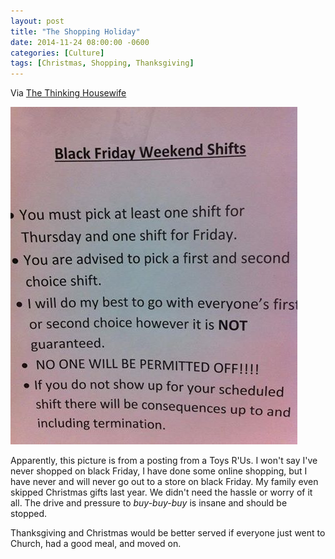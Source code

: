 ```yaml
---
layout: post
title: "The Shopping Holiday"
date: 2014-11-24 08:00:00 -0600
categories: [Culture]
tags: [Christmas, Shopping, Thanksgiving]
---
```


Via [The Thinking Housewife](http://www.thinkinghousewife.com/wp/2014/11/thanksgiving-the-shopping-holiday/)

![pic](/assets/2014/11/black-friday-weekend-shift.jpg)

Apparently, this picture is from a posting from a Toys R'Us. I won't say I've never shopped on black Friday, I have done some online shopping, but I have never and will never go out to a store on black Friday. My family even skipped Christmas gifts last year. We didn't need the hassle or worry of it all. The drive and pressure to *buy-buy-buy* is insane and should be stopped.

Thanksgiving and Christmas would be better served if everyone just went to Church, had a good meal, and moved on.
